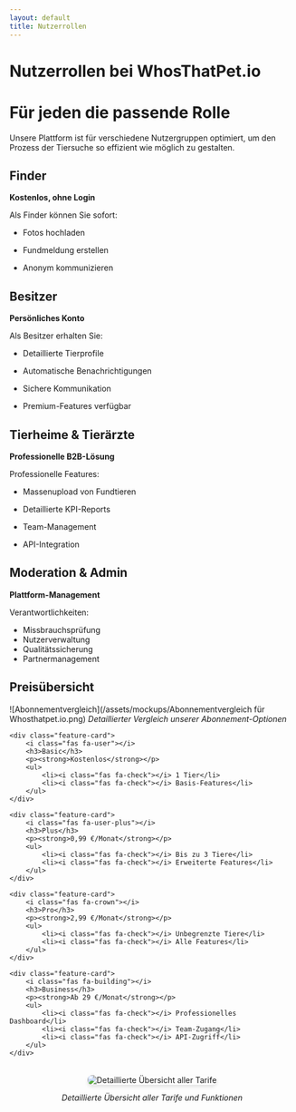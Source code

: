 ```yaml
---
layout: default
title: Nutzerrollen
---
```


# Nutzerrollen bei WhosThatPet.io

<div class="hero">
    <h1>Für jeden die passende Rolle</h1>
    <p>Unsere Plattform ist für verschiedene Nutzergruppen optimiert, um den Prozess der Tiersuche so effizient wie möglich zu gestalten.</p>
</div>

<div class="feature-grid">
    <div class="feature-card">
        <i class="fas fa-search"></i>
        <h2>Finder</h2>
        <p><strong>Kostenlos, ohne Login</strong></p>

Als Finder können Sie sofort:
- <i class="fas fa-camera"></i> Fotos hochladen
- <i class="fas fa-bell"></i> Fundmeldung erstellen
- <i class="fas fa-shield-alt"></i> Anonym kommunizieren
    </div>

    <div class="feature-card">
        <i class="fas fa-home"></i>
        <h2>Besitzer</h2>
        <p><strong>Persönliches Konto</strong></p>

Als Besitzer erhalten Sie:
- <i class="fas fa-id-card"></i> Detaillierte Tierprofile
- <i class="fas fa-bell"></i> Automatische Benachrichtigungen
- <i class="fas fa-comments"></i> Sichere Kommunikation
- <i class="fas fa-star"></i> Premium-Features verfügbar
    </div>

    <div class="feature-card">
        <i class="fas fa-hospital"></i>
        <h2>Tierheime & Tierärzte</h2>
        <p><strong>Professionelle B2B-Lösung</strong></p>

Professionelle Features:
- <i class="fas fa-upload"></i> Massenupload von Fundtieren
- <i class="fas fa-chart-bar"></i> Detaillierte KPI-Reports
- <i class="fas fa-users"></i> Team-Management
- <i class="fas fa-tools"></i> API-Integration
    </div>

    <div class="feature-card">
        <i class="fas fa-user-shield"></i>
        <h2>Moderation & Admin</h2>
        <p><strong>Plattform-Management</strong></p>

Verantwortlichkeiten:
- <i class="fas fa-shield-alt"></i> Missbrauchsprüfung
- <i class="fas fa-user-lock"></i> Nutzerverwaltung
- <i class="fas fa-check-circle"></i> Qualitätssicherung
- <i class="fas fa-handshake"></i> Partnermanagement
    </div>
</div>

## Preisübersicht

<div class="feature-grid">

![Abonnementvergleich](/assets/mockups/Abonnementvergleich für Whosthatpet.io.png)
*Detaillierter Vergleich unserer Abonnement-Optionen*

    <div class="feature-card">
        <i class="fas fa-user"></i>
        <h3>Basic</h3>
        <p><strong>Kostenlos</strong></p>
        <ul>
            <li><i class="fas fa-check"></i> 1 Tier</li>
            <li><i class="fas fa-check"></i> Basis-Features</li>
        </ul>
    </div>
    
    <div class="feature-card">
        <i class="fas fa-user-plus"></i>
        <h3>Plus</h3>
        <p><strong>0,99 €/Monat</strong></p>
        <ul>
            <li><i class="fas fa-check"></i> Bis zu 3 Tiere</li>
            <li><i class="fas fa-check"></i> Erweiterte Features</li>
        </ul>
    </div>
    
    <div class="feature-card">
        <i class="fas fa-crown"></i>
        <h3>Pro</h3>
        <p><strong>2,99 €/Monat</strong></p>
        <ul>
            <li><i class="fas fa-check"></i> Unbegrenzte Tiere</li>
            <li><i class="fas fa-check"></i> Alle Features</li>
        </ul>
    </div>
    
    <div class="feature-card">
        <i class="fas fa-building"></i>
        <h3>Business</h3>
        <p><strong>Ab 29 €/Monat</strong></p>
        <ul>
            <li><i class="fas fa-check"></i> Professionelles Dashboard</li>
            <li><i class="fas fa-check"></i> Team-Zugang</li>
            <li><i class="fas fa-check"></i> API-Zugriff</li>
        </ul>
    </div>
</div>

<div style="text-align: center; margin: 2rem 0;">
    <img src="{{ '/assets/mockups/Abonnementvergleich für Whosthatpet.io.png' | relative_url }}" alt="Detaillierte Übersicht aller Tarife" style="max-width: 100%; height: auto; border-radius: 0.5rem; box-shadow: 0 4px 6px rgba(0,0,0,0.1);">
    <p><em>Detaillierte Übersicht aller Tarife und Funktionen</em></p>
</div>
